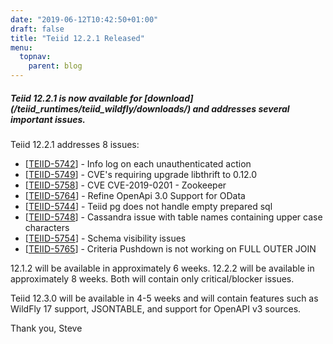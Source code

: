 ```yaml
---
date: "2019-06-12T10:42:50+01:00"
draft: false
title: "Teiid 12.2.1 Released"
menu:
  topnav:
    parent: blog
---
```


##### Teiid 12.2.1 is now available for [download] (/teiid_runtimes/teiid_wildfly/downloads/) and addresses several important issues.

<!--more-->

Teiid 12.2.1 addresses 8 issues:

<ul>
<li>[<a href='https://issues.jboss.org/browse/TEIID-5742'>TEIID-5742</a>] -         Info log on each unauthenticated action
</li>
<li>[<a href='https://issues.jboss.org/browse/TEIID-5749'>TEIID-5749</a>] -         CVE&#39;s requiring upgrade libthrift to 0.12.0
</li>
<li>[<a href='https://issues.jboss.org/browse/TEIID-5758'>TEIID-5758</a>] -         CVE CVE-2019-0201 - Zookeeper
</li>
<li>[<a href='https://issues.jboss.org/browse/TEIID-5764'>TEIID-5764</a>] -         Refine OpenApi 3.0 Support for OData
</li>
<li>[<a href='https://issues.jboss.org/browse/TEIID-5744'>TEIID-5744</a>] -         Teiid pg does not handle empty prepared sql
</li>
<li>[<a href='https://issues.jboss.org/browse/TEIID-5748'>TEIID-5748</a>] -         Cassandra issue with table names containing upper case characters
</li>
<li>[<a href='https://issues.jboss.org/browse/TEIID-5754'>TEIID-5754</a>] -         Schema visibility issues
</li>
<li>[<a href='https://issues.jboss.org/browse/TEIID-5765'>TEIID-5765</a>] -         Criteria Pushdown is not working on FULL OUTER JOIN
</li>
</ul>

12.1.2 will be available in approximately 6 weeks.  12.2.2 will be available in approximately 8 weeks.  Both will contain only critical/blocker issues.

Teiid 12.3.0 will be available in 4-5 weeks and will contain features such as WildFly 17 support, JSONTABLE, and support for OpenAPI v3 sources.

Thank you, Steve